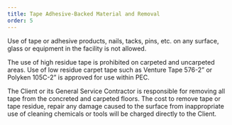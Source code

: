 ```yaml
---
title: Tape Adhesive-Backed Material and Removal
order: 5
---
```


Use of tape or adhesive products, nails, tacks, pins, etc. on any surface, glass or equipment in the facility is not allowed.

The use of high residue tape is prohibited on carpeted and uncarpeted areas. Use of low residue carpet tape such as Venture Tape 576-2” or Polyken 105C-2” is approved for use within PEC.

The Client or its General Service Contractor is responsible for removing all tape from the concreted and carpeted floors. The cost to remove tape or tape residue, repair any damage caused to the surface from inappropriate use of cleaning chemicals or tools will be charged directly to the Client.
